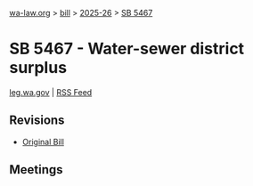 [wa-law.org](/) > [bill](/bill/) > [2025-26](/bill/2025-26/) > [SB 5467](/bill/2025-26/sb/5467/)

# SB 5467 - Water-sewer district surplus
[leg.wa.gov](https://app.leg.wa.gov/billsummary?BillNumber=5467&Year=2025&Initiative=false) | [RSS Feed](./rss.xml)

## Revisions
* [Original Bill](1/)

## Meetings